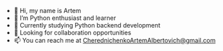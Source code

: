 - 👋 Hi, my name is Artem
- 👀 I’m Python enthusiast and learner
- 🌱 Currently studying Python backend development
- 💞 Looking for collaboration opportunities
- 📫 You can reach me at CherednichenkoArtemAlbertovich@gmail.com 

<!---
Chera1/Chera1 is a ✨ special ✨ repository because its `README.md` (this file) appears on your GitHub profile.
You can click the Preview link to take a look at your changes.
--->
